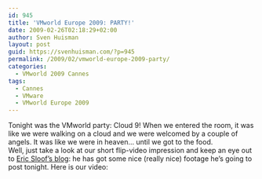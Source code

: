 ```yaml
---
id: 945
title: 'VMworld Europe 2009: PARTY!'
date: 2009-02-26T02:18:29+02:00
author: Sven Huisman
layout: post
guid: https://svenhuisman.com/?p=945
permalink: /2009/02/vmworld-europe-2009-party/
categories:
  - VMworld 2009 Cannes
tags:
  - Cannes
  - VMware
  - VMworld Europe 2009
---
```

Tonight was the VMworld party: Cloud 9! When we entered the room, it was like we were walking on a cloud and we were welcomed by a couple of angels. It was like we were in heaven&#8230; until we got to the food.  
Well, just take a look at our short flip-video impression and keep an eye out to <a title="NTpro.nl" href="https://www.ntpro.nl" target="_blank">Eric Sloof&#8217;s blog</a>: he has got some nice (really nice) footage he&#8217;s going to post tonight. Here is our video:<!--more-->